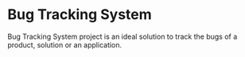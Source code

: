 # Bug Tracking System
Bug Tracking System project is an ideal solution to track the bugs of a product, solution or an application.
